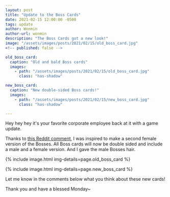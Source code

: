 ```yaml
---
layout: post
title: "Update to the Boss Cards"
date: 2021-02-15 12:00:00 -0500
tags: update
author: Wonmin
author-url: wonmin
description: "The Boss Cards got a new look!"
image: "/assets/images/posts/2021/02/15/old_boss_card.jpg"
<!-- published: false -->

old_boss_card:
  caption: "Old and bald Boss cards"
  images:
    - path: "/assets/images/posts/2021/02/15/old_boss_card.jpg"
      class: "has-shadow"

new_boss_card:
  caption: "New double-sided Boss cards!"
  images:
    - path: "/assets/images/posts/2021/02/15/new_boss_card.jpg"
      class: "has-shadow"

---
```


Hey hey hey it's your favorite corporate employee back at it with a game update.

Thanks to [this Reddit comment](https://www.reddit.com/r/boardgames/comments/lgwfzi/5_years_ago_i_quit_my_corporate_job_2_years_ago_i/gmviavy/?utm_source=reddit&utm_medium=web2x&context=3), I was inspired to make a second female version of the Bosses. All Boss cards will now be double sided and include a male and a female version. And I gave the male Bosses hair.

{% include image.html img-details=page.old_boss_card %}

{% include image.html img-details=page.new_boss_card %}

Let me know in the comments below what you think about these new cards!

Thank you and have a blessed Monday~
